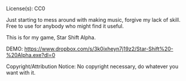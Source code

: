 License(s): CC0

Just starting to mess around with making music, forgive my lack of skill. Free to use for anybody who might find it useful. 

This is for my game, Star Shift Alpha. 

DEMO:
https://www.dropbox.com/s/3k0ixheyn7j19z2/Star-Shift%20-%20Alpha.exe?dl=0

Copyright/Attribution Notice: 
No copyright necessary, do whatever you want with it. 